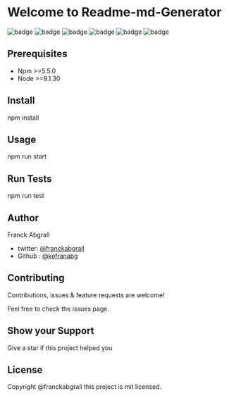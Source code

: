 
# Welcome to Readme-md-Generator





![badge](https://img.shields.io/badge/version-0.50-blue)
![badge](https://img.shields.io/badge/npm-%3E%3D5.5.50-blue)
![badge](https://img.shields.io/badge/node-%3E%3D9.1.30-blue)
![badge](https://img.shields.io/badge/documentation-yes-brightgreen)
![badge](https://img.shields.io/badge/maintained-yes-green)
![badge](https://img.shields.io/badge/license-MIT-yellowgreen)


## Prerequisites
* Npm >=5.5.0
* Node >=9.1.30
## Install
 npm install


    
## Usage

npm run start





## Run Tests

npm run test



## Author

Franck Abgrall
* twitter: [@franckabgrall](https://github.com/Omkar6627/assignments)
* Github : [@kefranabg](https://github.com/Omkar6627/assignments)


## Contributing

Contributions, issues & feature requests are  welcome!

Feel free to check the issues page.

## Show your Support

Give a star if this project helped you


## License

Copyright @franckabgrall
this project is mit licensed.

